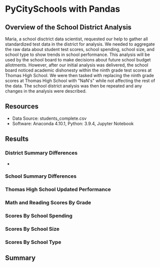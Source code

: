 # PyCitySchools with Pandas

## Overview of the School District Analysis
Maria, a school disctrict data scientist, requested our help to gather all standardized test data in the district for analysis. We needed to aggregate the raw data about student test scores, school spending, school size, and school type to show trends in school performance. This analysis will be used by the school board to make decisions about future school budget allotments. However, after our initial analysis was delivered, the school board noticed academic dishonesty within the ninth grade test scores at Thomas High School. We were then tasked with replacing the ninth grade scores at Thomas High School with "NaN's" while not affecting the rest of the data. The school district analysis was then be repeated and any changes in the analysis were described. 

## Resources
- Data Source: students_complete.csv
- Software: Anaconda 4.10.1, Python: 3.9.4, Jupyter Notebook

## Results
### District Summary Differences
- 

### School Summary Differences


### Thomas High School Updated Performance


### Math and Reading Scores By Grade


### Scores By School Spending


### Scores By School Size


### Scores By School Type


## Summary

